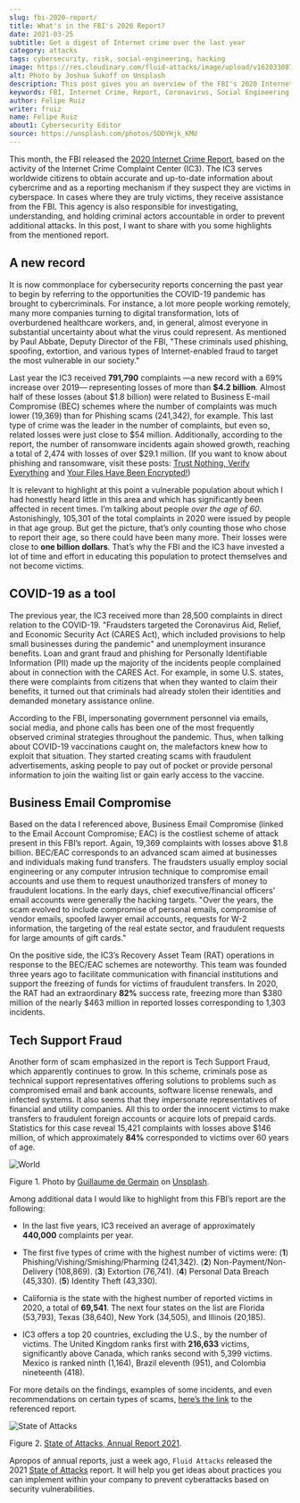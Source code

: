 ```yaml
---
slug: fbi-2020-report/
title: What's in the FBI's 2020 Report?
date: 2021-03-25
subtitle: Get a digest of Internet crime over the last year
category: attacks
tags: cybersecurity, risk, social-engineering, hacking
image: https://res.cloudinary.com/fluid-attacks/image/upload/v1620330873/blog/fbi-2020-report/cover_t6mon0.webp
alt: Photo by Joshua Sukoff on Unsplash
description: This post gives you an overview of the FBI's 2020 Internet Crime Report, based on the activity of the Internet Crime Complaint Center (IC3).
keywords: FBI, Internet Crime, Report, Coronavirus, Social Engineering, Hacking, Ethical Hacking, Pentesting
author: Felipe Ruiz
writer: fruiz
name: Felipe Ruiz
about1: Cybersecurity Editor
source: https://unsplash.com/photos/5DDYHjk_KMU
---
```


This month, the FBI released the [2020 Internet Crime
Report](https://www.ic3.gov/Media/PDF/AnnualReport/2020_IC3Report.pdf),
based on the activity of the Internet Crime Complaint Center (IC3). The
IC3 serves worldwide citizens to obtain accurate and up-to-date
information about cybercrime and as a reporting mechanism if they
suspect they are victims in cyberspace. In cases where they are truly
victims, they receive assistance from the FBI. This agency is also
responsible for investigating, understanding, and holding criminal
actors accountable in order to prevent additional attacks. In this post,
I want to share with you some highlights from the mentioned report.

## A new record

It is now commonplace for cybersecurity reports concerning the past year
to begin by referring to the opportunities the COVID-19 pandemic has
brought to cybercriminals. For instance, a lot more people working
remotely, many more companies turning to digital transformation, lots of
overburdened healthcare workers, and, in general, almost everyone in
substantial uncertainty about what the virus could represent. As
mentioned by Paul Abbate, Deputy Director of the FBI, "These criminals
used phishing, spoofing, extortion, and various types of
Internet-enabled fraud to target the most vulnerable in our society."

Last year the IC3 received **791,790** complaints —a new record with a
69% increase over 2019— representing losses of more than **$4.2
billion**. Almost half of these losses (about $1.8 billion) were related
to Business E-mail Compromise (BEC) schemes where the number of
complaints was much lower (19,369) than for Phishing scams (241,342),
for example. This last type of crime was the leader in the number of
complaints, but even so, related losses were just close to $54 million.
Additionally, according to the report, the number of ransomware
incidents again showed growth, reaching a total of 2,474 with losses of
over $29.1 million. (If you want to know about phishing and ransomware,
visit these posts: [Trust Nothing, Verify Everything](../phishing/) and
[Your Files Have Been Encrypted\!](../ransomware/))

It is relevant to highlight at this point a vulnerable population about
which I had honestly heard little in this area and which has
significantly been affected in recent times. I’m talking about people
*over the age of 60*. Astonishingly, 105,301 of the total complaints in
2020 were issued by people in that age group. But get the picture,
that’s only counting those who chose to report their age, so there
could have been many more. Their losses were close to **one billion
dollars**. That’s why the FBI and the IC3 have invested a lot of time
and effort in educating this population to protect themselves and not
become victims.

## COVID-19 as a tool

The previous year, the IC3 received more than 28,500 complaints in
direct relation to the COVID-19. "Fraudsters targeted the Coronavirus
Aid, Relief, and Economic Security Act (CARES Act), which included
provisions to help small businesses during the pandemic" and
unemployment insurance benefits. Loan and grant fraud and phishing for
Personally Identifiable Information (PII) made up the majority of the
incidents people complained about in connection with the CARES Act. For
example, in some U.S. states, there were complaints from citizens that
when they wanted to claim their benefits, it turned out that criminals
had already stolen their identities and demanded monetary assistance
online.

According to the FBI, impersonating government personnel via emails,
social media, and phone calls has been one of the most frequently
observed criminal strategies throughout the pandemic. Thus, when talking
about COVID-19 vaccinations caught on, the malefactors knew how to
exploit that situation. They started creating scams with fraudulent
advertisements, asking people to pay out of pocket or provide personal
information to join the waiting list or gain early access to the
vaccine.

## Business Email Compromise

Based on the data I referenced above, Business Email Compromise (linked
to the Email Account Compromise; EAC) is the costliest scheme of attack
present in this FBI’s report. Again, 19,369 complaints with losses above
$1.8 billion. BEC/EAC corresponds to an advanced scam aimed at
businesses and individuals making fund transfers. The fraudsters usually
employ social engineering or any computer intrusion technique to
compromise email accounts and use them to request unauthorized transfers
of money to fraudulent locations. In the early days, chief
executive/financial officers' email accounts were generally the hacking
targets. "Over the years, the scam evolved to include compromise of
personal emails, compromise of vendor emails, spoofed lawyer email
accounts, requests for W-2 information, the targeting of the real estate
sector, and fraudulent requests for large amounts of gift cards."

<cta-banner
  buttontxt="Read more"
  link="/solutions/ethical-hacking/"
  title="Get started with Fluid Attacks' Ethical Hacking solution right now"
/>

On the positive side, the IC3’s Recovery Asset Team (RAT) operations in
response to the BEC/EAC schemes are noteworthy. This team was founded
three years ago to facilitate communication with financial institutions
and support the freezing of funds for victims of fraudulent transfers.
In 2020, the RAT had an extraordinary **82%** success rate, freezing
more than $380 million of the nearly $463 million in reported losses
corresponding to 1,303 incidents.

## Tech Support Fraud

Another form of scam emphasized in the report is Tech Support Fraud,
which apparently continues to grow. In this scheme, criminals pose as
technical support representatives offering solutions to problems such as
compromised email and bank accounts, software license renewals, and
infected systems. It also seems that they impersonate representatives of
financial and utility companies. All this to order the innocent victims
to make transfers to fraudulent foreign accounts or acquire lots of
prepaid cards. Statistics for this case reveal 15,421 complaints with
losses above $146 million, of which approximately **84%** corresponded
to victims over 60 years of age.

<div class="imgblock">

![World](https://res.cloudinary.com/fluid-attacks/image/upload/v1620330874/blog/fbi-2020-report/world_j0w85s.webp)

<div class="title">

Figure 1. Photo by [Guillaume de
Germain](https://unsplash.com/@guillaumedegermain) on
[Unsplash](https://unsplash.com/photos/6Xw9wMJyHus).

</div>

</div>

Among additional data I would like to highlight from this FBI’s report
are the following:

- In the last five years, IC3 received an average of approximately
  **440,000** complaints per year.

- The first five types of crime with the highest number of victims
  were: (**1**) Phishing/Vishing/Smishing/Pharming (241,342). (**2**)
  Non-Payment/Non-Delivery (108,869). (**3**) Extortion (76,741).
  (**4**) Personal Data Breach (45,330). (**5**) Identity Theft
  (43,330).

- California is the state with the highest number of reported victims
  in 2020, a total of **69,541**. The next four states on the list are
  Florida (53,793), Texas (38,640), New York (34,505), and Illinois
  (20,185).

- IC3 offers a top 20 countries, excluding the U.S., by the number of
  victims. The United Kingdom ranks first with **216,633** victims,
  significantly above Canada, which ranks second with 5,399 victims.
  Mexico is ranked ninth (1,164), Brazil eleventh (951), and Colombia
  nineteenth (418).

For more details on the findings, examples of some incidents, and even
recommendations on certain types of scams, [here’s the
link](https://www.ic3.gov/Media/PDF/AnnualReport/2020_IC3Report.pdf) to
the referenced report.

<div class="imgblock">

![State of Attacks](https://res.cloudinary.com/fluid-attacks/image/upload/v1620330872/blog/fbi-2020-report/state_gdki7a.webp)

<div class="title">

Figure 2. [State of Attacks, Annual
Report 2021](https://fluidattacks.docsend.com/view/td72dfmge9vfcid7).

</div>

</div>

Apropos of annual reports, just a week ago, `Fluid Attacks` released the
2021 [State of
Attacks](https://fluidattacks.docsend.com/view/td72dfmge9vfcid7) report.
It will help you get ideas about practices you can implement within your
company to prevent cyberattacks based on security vulnerabilities.
